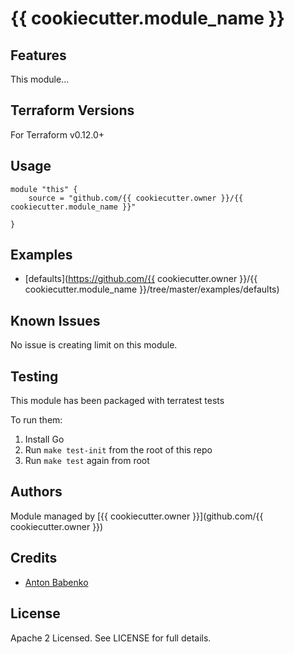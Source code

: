# {{ cookiecutter.module_name }}

## Features

This module...

## Terraform Versions

For Terraform v0.12.0+

## Usage

```
module "this" {
    source = "github.com/{{ cookiecutter.owner }}/{{ cookiecutter.module_name }}"

}
```
## Examples

- [defaults](https://github.com/{{ cookiecutter.owner }}/{{ cookiecutter.module_name }}/tree/master/examples/defaults)

## Known  Issues
No issue is creating limit on this module.

<!-- BEGINNING OF PRE-COMMIT-TERRAFORM DOCS HOOK -->

<!-- END OF PRE-COMMIT-TERRAFORM DOCS HOOK -->

## Testing
This module has been packaged with terratest tests

To run them:

1. Install Go
2. Run `make test-init` from the root of this repo
3. Run `make test` again from root

## Authors

Module managed by [{{ cookiecutter.owner }}](github.com/{{ cookiecutter.owner }})

## Credits

- [Anton Babenko](https://github.com/antonbabenko)

## License

Apache 2 Licensed. See LICENSE for full details.